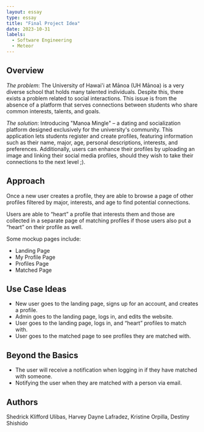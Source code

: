 ```yaml
---
layout: essay
type: essay
title: "Final Project Idea"
date: 2023-10-31
labels:
  - Software Engineering
  - Meteor
---
```

## Overview
_The problem_: The University of Hawai'i at Mānoa (UH Mānoa) is a very diverse school that holds many talented individuals. Despite this, there exists a problem related to social interactions. This issue is from the absence of a platform that serves connections between students who share common interests, talents, and goals.

_The solution_: Introducing "Manoa Mingle" – a dating and socialization platform designed exclusively for the university's community. This application lets students register and create profiles, featuring information such as their name, major, age, personal descriptions, interests, and preferences. Additionally, users can enhance their profiles by uploading an image and linking their social media profiles, should they wish to take their connections to the next level ;).

## Approach
Once a new user creates a profile, they are able to browse a page of other profiles filtered by major, interests, and age to find potential connections.

Users are able to “heart” a profile that interests them and those are collected in a separate page of matching profiles if those users also put a “heart” on their profile as well.

Some mockup pages include:
* Landing Page
* My Profile Page
* Profiles Page
* Matched Page

## Use Case Ideas
* New user goes to the landing page, signs up for an account, and creates a profile.
* Admin goes to the landing page, logs in, and edits the website.
* User goes to the landing page, logs in, and “heart” profiles to match with.
* User goes to the matched page to see profiles they are matched with.

## Beyond the Basics
* The user will receive a notification when logging in if they have matched with someone.
* Notifying the user when they are matched with a person via email.

## Authors
Shedrick Klifford Ulibas, Harvey Dayne Lafradez, Kristine Orpilla, Destiny Shishido